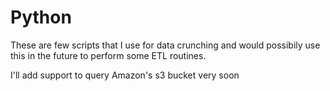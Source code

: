 Python
======

These are few scripts that I use for data crunching and would possibily use this in the future to perform some ETL routines.

I'll add support to query Amazon's s3 bucket very soon
